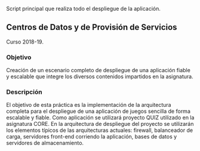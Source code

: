 Script principal que realiza todo el despliegue de la aplicación.

## Centros de Datos y de Provisión de Servicios
Curso 2018-19.

### Objetivo
Creación de un escenario completo de despliegue de una aplicación fiable y escalable que
integre los diversos contenidos impartidos en la asignatura.

### Descripción
El objetivo de esta práctica es la implementación de la arquitectura completa para el
despliegue de una aplicación de juegos sencilla de forma escalable y fiable. Como aplicación
se utilizará proyecto QUIZ utilizado en la asignatura CORE. En la arquitectura de despliegue
del proyecto se utilizarán los elementos típicos de las arquitecturas actuales: firewall,
balanceador de carga, servidores front-end corriendo la aplicación, bases de datos y
servidores de almacenamiento.
